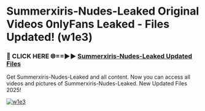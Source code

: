 # Summerxiris-Nudes-Leaked Original Videos 0nlyFans Leaked - Files Updated! (w1e3)

<h3>🔴 CLICK HERE 🌐==►► <a href="https://tinyurl.com/4mcuefdz" rel="nofollow">Summerxiris-Nudes-Leaked Updated Files</a></h3>

Get Summerxiris-Nudes-Leaked and all content. Now you can access all videos and pictures of Summerxiris-Nudes-Leaked. New Updated Files 2025!

[![w1e3](https://i.imgur.com/StAQSOY.gif)](https://tinyurl.com/4mcuefdz)
